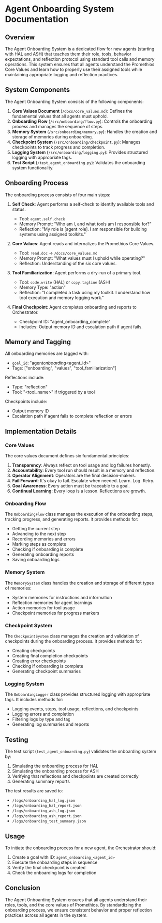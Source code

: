 # Agent Onboarding System Documentation

## Overview

The Agent Onboarding System is a dedicated flow for new agents (starting with HAL and ASH) that teaches them their role, tools, behavior expectations, and reflection protocol using standard tool calls and memory operations. This system ensures that all agents understand the Promethios Core Values and learn how to properly use their assigned tools while maintaining appropriate logging and reflection practices.

## System Components

The Agent Onboarding System consists of the following components:

1. **Core Values Document** (`/docs/core_values.md`): Defines the fundamental values that all agents must uphold.
2. **Onboarding Flow** (`/src/onboarding/flow.py`): Controls the onboarding process and manages the sequence of steps.
3. **Memory System** (`/src/onboarding/memory.py`): Handles the creation and storage of memories during onboarding.
4. **Checkpoint System** (`/src/onboarding/checkpoint.py`): Manages checkpoints to track progress and completion.
5. **Logging System** (`/src/onboarding/logging.py`): Provides structured logging with appropriate tags.
6. **Test Script** (`/test_agent_onboarding.py`): Validates the onboarding system functionality.

## Onboarding Process

The onboarding process consists of four main steps:

1. **Self Check**: Agent performs a self-check to identify available tools and status.

   - Tool: `agent.self.check`
   - Memory Prompt: "Who am I, and what tools am I responsible for?"
   - Reflection: "My role is [agent role]. I am responsible for building systems using assigned toolkits."

2. **Core Values**: Agent reads and internalizes the Promethios Core Values.

   - Tool: `read.doc` → `/docs/core_values.md`
   - Memory Prompt: "What values must I uphold while operating?"
   - Reflection: Understanding of the six core values.

3. **Tool Familiarization**: Agent performs a dry-run of a primary tool.

   - Tool: `code.write` (HAL) or `copy.tagline` (ASH)
   - Memory Type: "action"
   - Reflection: "I completed a task using my toolkit. I understand how tool execution and memory logging work."

4. **Final Checkpoint**: Agent completes onboarding and reports to Orchestrator.
   - Checkpoint ID: "agent_onboarding_complete"
   - Includes: Output memory ID and escalation path if agent fails.

## Memory and Tagging

All onboarding memories are tagged with:

- `goal_id`: "agent*onboarding*<agent_id>"
- Tags: ["onboarding", "values", "tool_familiarization"]

Reflections include:

- Type: "reflection"
- Tool: "<tool_name>" if triggered by a tool

Checkpoints include:

- Output memory ID
- Escalation path if agent fails to complete reflection or errors

## Implementation Details

### Core Values

The core values document defines six fundamental principles:

1. **Transparency**: Always reflect on tool usage and log failures honestly.
2. **Accountability**: Every tool run should result in a memory and reflection.
3. **Operator Alignment**: Operators are the final decision-makers.
4. **Fail Forward**: It's okay to fail. Escalate when needed. Learn. Log. Retry.
5. **Goal Awareness**: Every action must be traceable to a goal.
6. **Continual Learning**: Every loop is a lesson. Reflections are growth.

### Onboarding Flow

The `OnboardingFlow` class manages the execution of the onboarding steps, tracking progress, and generating reports. It provides methods for:

- Getting the current step
- Advancing to the next step
- Recording memories and errors
- Marking steps as complete
- Checking if onboarding is complete
- Generating onboarding reports
- Saving onboarding logs

### Memory System

The `MemorySystem` class handles the creation and storage of different types of memories:

- System memories for instructions and information
- Reflection memories for agent learnings
- Action memories for tool usage
- Checkpoint memories for progress markers

### Checkpoint System

The `CheckpointSystem` class manages the creation and validation of checkpoints during the onboarding process. It provides methods for:

- Creating checkpoints
- Creating final completion checkpoints
- Creating error checkpoints
- Checking if onboarding is complete
- Generating checkpoint summaries

### Logging System

The `OnboardingLogger` class provides structured logging with appropriate tags. It includes methods for:

- Logging events, steps, tool usage, reflections, and checkpoints
- Logging errors and completion
- Filtering logs by type and tag
- Generating log summaries and reports

## Testing

The test script (`test_agent_onboarding.py`) validates the onboarding system by:

1. Simulating the onboarding process for HAL
2. Simulating the onboarding process for ASH
3. Verifying that reflections and checkpoints are created correctly
4. Generating summary reports

The test results are saved to:

- `/logs/onboarding_hal_log.json`
- `/logs/onboarding_hal_report.json`
- `/logs/onboarding_ash_log.json`
- `/logs/onboarding_ash_report.json`
- `/logs/onboarding_test_summary.json`

## Usage

To initiate the onboarding process for a new agent, the Orchestrator should:

1. Create a goal with ID: `agent_onboarding_<agent_id>`
2. Execute the onboarding steps in sequence
3. Verify the final checkpoint is created
4. Check the onboarding logs for completion

## Conclusion

The Agent Onboarding System ensures that all agents understand their roles, tools, and the core values of Promethios. By standardizing the onboarding process, we ensure consistent behavior and proper reflection practices across all agents in the system.
